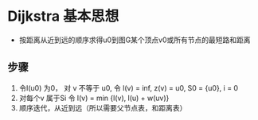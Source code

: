 # Dijkstra 基本思想
* 按距离从近到远的顺序求得u0到图G某个顶点v0或所有节点的最短路和距离
## 步骤
1. 令l(u0) 为0， 对 v 不等于 u0, 令 l(v) = inf, z(v) = u0, S0 = {u0}, i = 0
2. 对每个v 属于Si 令 l(v) = min {l(v), l(u) + w(uv)}
3. 顺序迭代，从近到远（所以需要父节点表，和距离表）